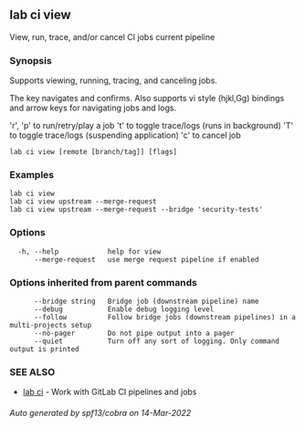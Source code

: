 ## lab ci view

View, run, trace, and/or cancel CI jobs current pipeline

### Synopsis

Supports viewing, running, tracing, and canceling jobs.

The <tab> key navigates and <enter> confirms. Also supports vi style
(hjkl,Gg) bindings and arrow keys for navigating jobs and logs.

'r', 'p' to run/retry/play a job
't' to toggle trace/logs (runs in background)
'T' to toggle trace/logs (suspending application)
'c' to cancel job

```
lab ci view [remote [branch/tag]] [flags]
```

### Examples

```
lab ci view
lab ci view upstream --merge-request
lab ci view upstream --merge-request --bridge 'security-tests'
```

### Options

```
  -h, --help            help for view
      --merge-request   use merge request pipeline if enabled
```

### Options inherited from parent commands

```
      --bridge string   Bridge job (downstream pipeline) name
      --debug           Enable debug logging level
      --follow          Follow bridge jobs (downstream pipelines) in a multi-projects setup
      --no-pager        Do not pipe output into a pager
      --quiet           Turn off any sort of logging. Only command output is printed
```

### SEE ALSO

* [lab ci](lab_ci.md)	 - Work with GitLab CI pipelines and jobs

###### Auto generated by spf13/cobra on 14-Mar-2022
